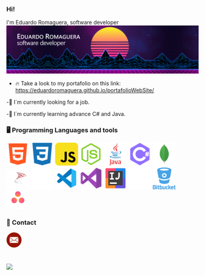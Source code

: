 ### Hi!
I'm Eduardo Romaguera,
software developer
![](https://github.com/EduardoRomaguera/EduardoRomaguera/blob/main/images/banner/banner.png)
- :fire: Take a look to my portafolio on this link:
https://eduardoromaguera.github.io/portafolioWebSite/

-🔭  I´m currently looking for a job.

-🌱  I´m currently learning advance C# and Java.

### :desktop_computer: Programming Languages and tools
<img src="https://github.com/EduardoRomaguera/EduardoRomaguera/blob/main/images/icons/html.png" width=60>   <img src="https://github.com/EduardoRomaguera/EduardoRomaguera/blob/main/images/icons/css.png" width=60>   <img src="https://github.com/EduardoRomaguera/EduardoRomaguera/blob/main/images/icons/javascript.png" width=60>   <img src="https://github.com/EduardoRomaguera/EduardoRomaguera/blob/main/images/icons/nodejs.png" width=60>   <img src="https://github.com/EduardoRomaguera/EduardoRomaguera/blob/main/images/icons/java.png" width=60>   <img src="https://github.com/EduardoRomaguera/EduardoRomaguera/blob/main/images/icons/cSharp.png" width=60>   <img src="https://github.com/EduardoRomaguera/EduardoRomaguera/blob/main/images/icons/mongo.png" width=60>   <img src="https://github.com/EduardoRomaguera/EduardoRomaguera/blob/main/images/icons/sql.png" width=60>   <img src="https://github.com/EduardoRomaguera/EduardoRomaguera/blob/main/images/icons/mysql.png" width=60>   <img src="https://github.com/EduardoRomaguera/EduardoRomaguera/blob/main/images/icons/visualStudioCode.png" width=60>   <img src="https://github.com/EduardoRomaguera/EduardoRomaguera/blob/main/images/icons/visualStudio.png" width=60>   <img src="https://github.com/EduardoRomaguera/EduardoRomaguera/blob/main/images/icons/intellij.png" width=60>   <img src="https://github.com/EduardoRomaguera/EduardoRomaguera/blob/main/images/icons/github.png" width=60>   <img src="https://github.com/EduardoRomaguera/EduardoRomaguera/blob/main/images/icons/bitbucket.png" width=60>   <img src="https://github.com/EduardoRomaguera/EduardoRomaguera/blob/main/images/icons/asana.png" width=60>



### :handshake: Contact
<a href="mailto:eromaguera@outlook.com?subject=Hey Eduardo, I just checked your github">
    <img align="left" alt="Eduardo Romaguera Mail" width="40px" src="https://github.com/EduardoRomaguera/EduardoRomaguera/blob/main/images/icons/mail.png" />
</a>

<br>
<br>
<br>
<br>

![](https://komarev.com/ghpvc/?username=EduardoRomaguera&color=brightgreen&style=flat-square)

<!---
EduardoRomaguera/EduardoRomaguera is a ✨ special ✨ repository because its `README.md` (this file) appears on your GitHub profile.
You can click the Preview link to take a look at your changes.
--->
